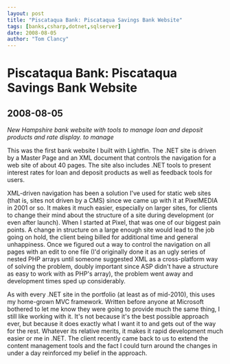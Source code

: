 ```yaml
---
layout: post
title: "Piscataqua Bank: Piscataqua Savings Bank Website"
tags: [banks,csharp,dotnet,sqlserver]
date: 2008-08-05
author: "Tom Clancy"
---
```


# Piscataqua Bank: Piscataqua Savings Bank Website

## 2008-08-05

_New Hampshire bank website with tools to manage loan and deposit products and rate display. to manage_

<p>This was the first bank website I built with Lightfin. The .NET site is driven by a Master Page and an XML document that controls the navigation for a web site of about 40 pages. The site also includes .NET tools to present interest rates for loan and deposit products as well as feedback tools for users.</p>

<p>XML-driven navigation has been a solution I've used for static web sites (that is, sites not driven by a CMS) since we came up with it at PixelMEDIA in 2001 or so. It makes it much easier, especially on larger sites, for clients to change their mind about the structure of a site during development (or even after launch). When I started at Pixel, that was one of our biggest pain points. A change in structure on a large enough site would lead to the job going on hold, the client being billed for additional time and general unhappiness. Once we figured out a way to control the navigation on all pages with an edit to one file (I'd originally done it as an ugly series of nested PHP arrays until someone suggested XML as a cross-platform way of solving the problem, doubly important since ASP didn't have a structure as easy to work with as PHP's array), the problem went away and development times sped up considerably.</p>

<p>As with every .NET site in the portfolio (at least as of mid-2010), this uses my home-grown MVC framework. Written before anyone at Microsoft bothered to let me know they were going to provide much the same thing, I still like working with it. It's not because it's the best possible approach ever, but because it does exactly what I want it to and gets out of the way for the rest. Whatever its relative merits, it makes it rapid development much easier or me in .NET. The client recently came back to us to extend the content management tools and the fact I could turn around the changes in under a day reinforced my belief in the approach.</p>
